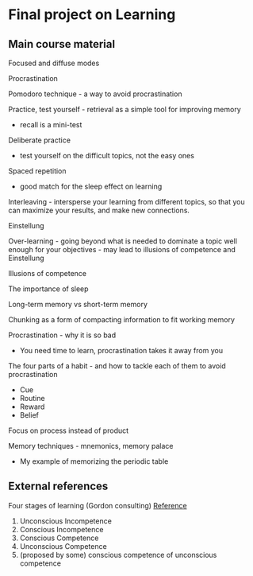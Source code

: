 # Final project on Learning

## Main course material

Focused and diffuse modes

Procrastination

Pomodoro technique - a way to avoid procrastination

Practice, test yourself - retrieval as a simple tool for improving memory
- recall is a mini-test

Deliberate practice
- test yourself on the difficult topics, not the easy ones

Spaced repetition
- good match for the sleep effect on learning

Interleaving - intersperse your learning from different topics, so that you can maximize your results, and make new connections.

Einstellung

Over-learning - going beyond what is needed to dominate a topic well enough for your objectives - may lead to illusions of competence and Einstellung

Illusions of competence

The importance of sleep

Long-term memory vs short-term memory

Chunking as a form of compacting information to fit working memory

Procrastination - why it is so bad
- You need time to learn, procrastination takes it away from you

The four parts of a habit - and how to tackle each of them to avoid procrastination
- Cue
- Routine
- Reward
- Belief

Focus on process instead of product

Memory techniques - mnemonics, memory palace
- My example of memorizing the periodic table

## External references

Four stages of learning (Gordon consulting) [Reference](https://www.kdplatform.com/four-stages-learning/)
1. Unconscious Incompetence
2. Conscious Incompetence
3. Conscious Competence
4. Unconscious Competence
5. (proposed by some) conscious competence of unconscious competence

